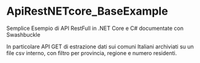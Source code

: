 # ApiRestNETcore_BaseExample

Semplice Esempio di API RestFull in .NET Core e C# documentate con Swashbuckle

In particolare API GET di estrazione dati sui comuni Italiani archiviati su un file csv interno, con filtro per provincia, regione e numero residenti. 
